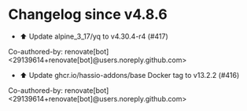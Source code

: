 # Changelog since v4.8.6
- ⬆️ Update alpine_3_17/yq to v4.30.4-r4 (#417)

Co-authored-by: renovate[bot] <29139614+renovate[bot]@users.noreply.github.com> 
- ⬆️ Update ghcr.io/hassio-addons/base Docker tag to v13.2.2 (#416)

Co-authored-by: renovate[bot] <29139614+renovate[bot]@users.noreply.github.com> 
